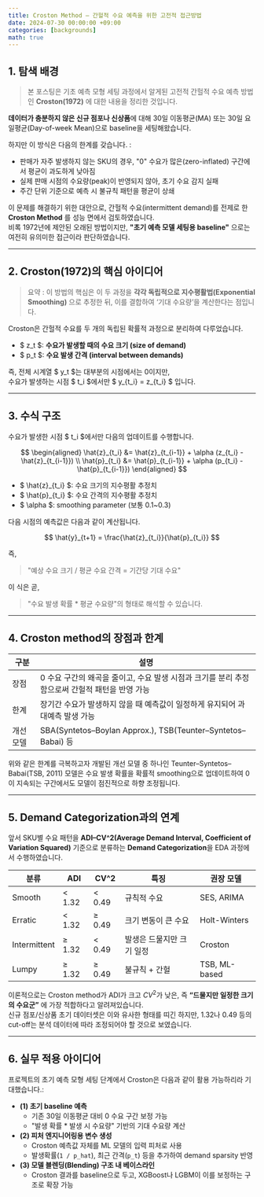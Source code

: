 ```yaml
---
title: Croston Method — 간헐적 수요 예측을 위한 고전적 접근방법
date: 2024-07-30 00:00:00 +09:00
categories: [backgrounds]
math: true
---
```


## 1. 탐색 배경

> 본 포스팅은 기초 예측 모형 세팅 과정에서 알게된 고전적 간헐적 수요 예측 방법인 **Croston(1972)** 에 대한 내용을 정리한 것입니다.

**데이터가 충분하지 않은 신규 점포나 신상품**에 대해 30일 이동평균(MA) 또는 30일 요일평균(Day-of-week Mean)으로 baseline을 세팅해왔습니다. <br>

하지만 이 방식은 다음의 한계를 갖습니다. : 

- 판매가 자주 발생하지 않는 SKU의 경우, "0" 수요가 많은(zero-inflated) 구간에서 평균이 과도하게 낮아짐
- 실제 판매 시점의 수요량(peak)이 반영되지 않아, 초기 수요 감지 실패
- 주간 단위 기준으로 예측 시 불규칙 패턴을 평균이 상쇄

이 문제를 해결하기 위한 대안으로, 간헐적 수요(intermittent demand)를 전제로 한 **Croston Method** 를 성능 면에서 검토하였습니다. <br>
비록 1972년에 제안된 오래된 방법이지만, **"초기 예측 모델 세팅용 baseline"** 으로는 여전히 유의미한 접근이라 판단하였습니다.

---

## 2. Croston(1972)의 핵심 아이디어
> 요약 : 이 방법의 핵심은 이 두 과정을 **각각 독립적으로 지수평활법(Exponential Smoothing)** 으로 추정한 뒤, 이를 결합하여 ‘기대 수요량’을 계산한다는 점입니다.


Croston은 간헐적 수요를 두 개의 독립된 확률적 과정으로 분리하여 다루었습니다.

- $ z_t $: **수요가 발생할 때의 수요 크기 (size of demand)**
- $ p_t $: **수요 발생 간격 (interval between demands)**

즉, 전체 시계열 $ y_t $는 대부분의 시점에서는 0이지만,  
수요가 발생하는 시점 $ t_i $에서만 $ y_{t_i} = z_{t_i} $ 입니다.

---

## 3. 수식 구조

수요가 발생한 시점 $ t_i $에서만 다음의 업데이트를 수행합니다.

$$
\begin{aligned}
\hat{z}_{t_i} &= \hat{z}_{t_{i-1}} + \alpha (z_{t_i} - \hat{z}_{t_{i-1}}) \\
\hat{p}_{t_i} &= \hat{p}_{t_{i-1}} + \alpha (p_{t_i} - \hat{p}_{t_{i-1}})
\end{aligned}
$$


- $ \hat{z}_{t_i} $: 수요 크기의 지수평활 추정치
- $ \hat{p}_{t_i} $: 수요 간격의 지수평활 추정치
- $ \alpha $: smoothing parameter (보통 0.1~0.3)

다음 시점의 예측값은 다음과 같이 계산됩니다.

$$
\hat{y}_{t+1} = \frac{\hat{z}_{t_i}}{\hat{p}_{t_i}}
$$



즉,
> "예상 수요 크기 / 평균 수요 간격 = 기간당 기대 수요"

이 식은 곧,
> "수요 발생 확률 * 평균 수요량"의 형태로 해석할 수 있습니다.

---

## 4. Croston method의 장점과 한계



| 구분 | 설명                                                          |
|------|-------------------------------------------------------------|
| 장점 | 0 수요 구간의 왜곡을 줄이고, 수요 발생 시점과 크기를 분리 추정함으로써 간헐적 패턴을 반영 가능     |
| 한계 | 장기간 수요가 발생하지 않을 때 예측값이 일정하게 유지되어 과대예측 발생 가능                 |
| 개선모델 | SBA(Syntetos–Boylan Approx.), TSB(Teunter–Syntetos–Babai) 등 |



위와 같은 한계를 극복하고자 개발된 개선 모델 중 하나인 Teunter–Syntetos–Babai(TSB, 2011) 모델은 수요 발생 확률을 확률적 smoothing으로 업데이트하여 0이 지속되는 구간에서도 모델이 점진적으로 하향 조정됩니다.

---

## 5. Demand Categorization과의 연계

앞서 SKU별 수요 패턴을 **ADI–CV^2(Average Demand Interval, Coefficient of Variation Squared)** 기준으로 분류하는 **Demand Categorization**을 EDA 과정에서 수행하였습니다.



| 분류 | ADI | CV^2   | 특징 | 권장 모델 |
|------|-----|--------|------|-----------|
| Smooth | < 1.32 | < 0.49 | 규칙적 수요 | SES, ARIMA |
| Erratic | < 1.32 | ≥ 0.49 | 크기 변동이 큰 수요 | Holt-Winters |
| Intermittent | ≥ 1.32 | < 0.49 | 발생은 드물지만 크기 일정 | Croston |
| Lumpy | ≥ 1.32 | ≥ 0.49 | 불규칙 + 간헐 | TSB, ML-based |



이론적으로는 Croston method가 ADI가 크고 $CV^2$가 낮은, 즉 **“드물지만 일정한 크기의 수요군”** 에 가장 적합하다고 알려져있습니다. <br>
신규 점포/신상품 초기 데이터셋은 이와 유사한 형태를 띠긴 하지만, 1.32나 0.49 등의 cut-off는 분석 데이터에 따라 조정되어야 할 것으로 보였습니다. <br>

---

## 6. 실무 적용 아이디어

프로젝트의 초기 예측 모형 세팅 단계에서 Croston은 다음과 같이 활용 가능하리라 기대했습니다.:

- **(1) 초기 baseline 예측**
  - 기존 30일 이동평균 대비 0 수요 구간 보정 가능
  - "발생 확률 * 발생 시 수요량" 기반의 기대 수요량 계산
- **(2) 피처 엔지니어링용 변수 생성**
  - Croston 예측값 자체를 ML 모델의 입력 피처로 사용
  - 발생확률(`1 / p_hat`), 최근 간격(`p_t`) 등을 추가하여 demand sparsity 반영
- **(3) 모델 블렌딩(Blending) 구조 내 베이스라인**
  - Croston 결과를 baseline으로 두고, XGBoost나 LGBM이 이를 보정하는 구조로 확장 가능
